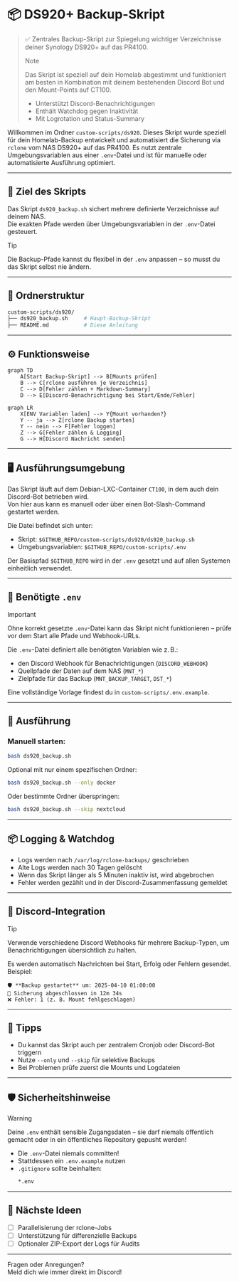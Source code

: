 # 📦 DS920+ Backup-Skript

> ✅ Zentrales Backup-Skript zur Spiegelung wichtiger Verzeichnisse deiner Synology DS920+ auf das PR4100.
> 
> > [!NOTE]
> > Das Skript ist speziell auf dein Homelab abgestimmt und funktioniert am besten in Kombination mit deinem bestehenden Discord Bot und den Mount-Points auf CT100.
>
> - Unterstützt Discord-Benachrichtigungen
> - Enthält Watchdog gegen Inaktivität
> - Mit Logrotation und Status-Summary

Willkommen im Ordner `custom-scripts/ds920`. Dieses Skript wurde speziell für dein Homelab-Backup entwickelt und automatisiert die Sicherung via `rclone` vom NAS DS920+ auf das PR4100. Es nutzt zentrale Umgebungsvariablen aus einer `.env`-Datei und ist für manuelle oder automatisierte Ausführung optimiert.

---

## 🔄 Ziel des Skripts

Das Skript `ds920_backup.sh` sichert mehrere definierte Verzeichnisse auf deinem NAS.  
Die exakten Pfade werden über Umgebungsvariablen in der `.env`-Datei gesteuert.

> [!TIP]
> Die Backup-Pfade kannst du flexibel in der `.env` anpassen – so musst du das Skript selbst nie ändern.

---

## 📂 Ordnerstruktur

```bash
custom-scripts/ds920/
├── ds920_backup.sh     # Haupt-Backup-Skript
├── README.md           # Diese Anleitung
```

---

## ⚙️ Funktionsweise

```mermaid
graph TD
    A[Start Backup-Skript] --> B[Mounts prüfen]
    B --> C[rclone ausführen je Verzeichnis]
    C --> D[Fehler zählen + Markdown-Summary]
    D --> E[Discord-Benachrichtigung bei Start/Ende/Fehler]
```

```mermaid
graph LR
    X[ENV Variablen laden] --> Y{Mount vorhanden?}
    Y -- ja --> Z[rclone Backup starten]
    Y -- nein --> F[Fehler loggen]
    Z --> G[Fehler zählen & Logging]
    G --> H[Discord Nachricht senden]
```

---

## 🖥️ Ausführungsumgebung

Das Skript läuft auf dem Debian-LXC-Container `CT100`, in dem auch dein Discord-Bot betrieben wird.  
Von hier aus kann es manuell oder über einen Bot-Slash-Command gestartet werden.

Die Datei befindet sich unter:

- Skript: `$GITHUB_REPO/custom-scripts/ds920/ds920_backup.sh`
- Umgebungsvariablen: `$GITHUB_REPO/custom-scripts/.env`

Der Basispfad `$GITHUB_REPO` wird in der `.env` gesetzt und auf allen Systemen einheitlich verwendet.

---

## 🧾 Benötigte `.env`

> [!IMPORTANT]
> Ohne korrekt gesetzte `.env`-Datei kann das Skript nicht funktionieren – prüfe vor dem Start alle Pfade und Webhook-URLs.

Die `.env`-Datei definiert alle benötigten Variablen wie z. B.:

- den Discord Webhook für Benachrichtigungen (`DISCORD_WEBHOOK`)
- Quellpfade der Daten auf dem NAS (`MNT_*`)
- Zielpfade für das Backup (`MNT_BACKUP_TARGET`, `DST_*`)

Eine vollständige Vorlage findest du in `custom-scripts/.env.example`.

---

## 🚀 Ausführung

### Manuell starten:
```bash
bash ds920_backup.sh
```

Optional mit nur einem spezifischen Ordner:
```bash
bash ds920_backup.sh --only docker
```

Oder bestimmte Ordner überspringen:
```bash
bash ds920_backup.sh --skip nextcloud
```

---

## 📦 Logging & Watchdog

- Logs werden nach `/var/log/rclone-backups/` geschrieben
- Alte Logs werden nach 30 Tagen gelöscht
- Wenn das Skript länger als 5 Minuten inaktiv ist, wird abgebrochen
- Fehler werden gezählt und in der Discord-Zusammenfassung gemeldet

---

## 🔔 Discord-Integration

> [!TIP]
> Verwende verschiedene Discord Webhooks für mehrere Backup-Typen, um Benachrichtigungen übersichtlich zu halten.

Es werden automatisch Nachrichten bei Start, Erfolg oder Fehlern gesendet. Beispiel:
```text
🛡️ **Backup gestartet** um: 2025-04-10 01:00:00
📁 Sicherung abgeschlossen in 12m 34s
❌ Fehler: 1 (z. B. Mount fehlgeschlagen)
```

---

## 🧠 Tipps

- Du kannst das Skript auch per zentralem Cronjob oder Discord-Bot triggern
- Nutze `--only` und `--skip` für selektive Backups
- Bei Problemen prüfe zuerst die Mounts und Logdateien

---

## 🛡️ Sicherheitshinweise

> [!WARNING]
> Deine `.env` enthält sensible Zugangsdaten – sie darf niemals öffentlich gemacht oder in ein öffentliches Repository gepusht werden!

- Die `.env`-Datei niemals committen!
- Stattdessen ein `.env.example` nutzen
- `.gitignore` sollte beinhalten:
  ```bash
  *.env
  ```

---

## 📌 Nächste Ideen

- [ ] Parallelisierung der rclone-Jobs
- [ ] Unterstützung für differenzielle Backups
- [ ] Optionaler ZIP-Export der Logs für Audits

---

Fragen oder Anregungen?  
Meld dich wie immer direkt im Discord!
